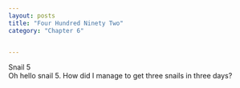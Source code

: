 ```yaml
---
layout: posts
title: "Four Hundred Ninety Two"
category: "Chapter 6"


---
```

<style>
body {
text-align: justify}
</style>

Snail 5
<br>
Oh hello snail 5. How did I manage to get three snails in three days?

